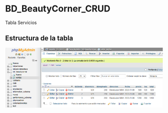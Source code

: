 # BD_BeautyCorner_CRUD
Tabla Servicios

## Estructura de la tabla
![tablaservicios](https://github.com/JaquelineGalindoHuitron/bd_beautycorner_crud/blob/main/estructuratabla.png)

